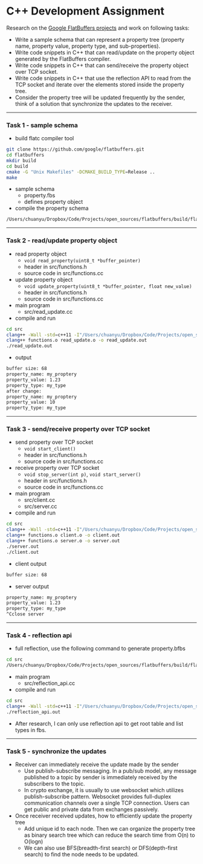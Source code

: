# C++ Development Assignment

Research on the [Google FlatBuffers projects](https://google.github.io/flatbuffers/) and work on following tasks:

- Write a sample schema that can represent a property tree (property name, property value, property type, and sub-properties).
- Write code snippets in C++ that can read/update on the property object generated by the FlatBuffers compiler.
- Write code snippets in C++ that can send/receive the property object over TCP socket.
- Write code snippets in C++ that use the reflection API to read from the TCP socket and iterate over the elements stored inside the property tree.
- Consider the property tree will be updated frequently by the sender, think of a solution that synchronize the updates to the receiver.

---

### Task 1 - sample schema
- build flatc compiler tool
```bash
git clone https://github.com/google/flatbuffers.git
cd flatbuffers
mkdir build
cd build
cmake -G "Unix Makefiles" -DCMAKE_BUILD_TYPE=Release ..
make
```
- sample schema
    - property.fbs
    - defines property object
- compile the property schema
```bash
/Users/chuanyu/Dropbox/Code/Projects/open_sources/flatbuffers/build/flatc --gen-mutable --cpp property.fbs
```

---

### Task 2 - read/update property object
- read property object
    - `void read_property(uint8_t *buffer_pointer)` 
    - header in src/functions.h
    - source code in src/functions.cc
- update property object
    - `void update_property(uint8_t *buffer_pointer, float new_value)` 
    - header in src/functions.h
    - source code in src/functions.cc
- main program
    - src/read_update.cc
- compile and run
```bash
cd src
clang++ -Wall -std=c++11 -I"/Users/chuanyu/Dropbox/Code/Projects/open_sources/flatbuffers/include/" -c read_update.cc functions.cc
clang++ functions.o read_update.o -o read_update.out
./read_update.out
```
- output
```bash
buffer size: 68
property_name: my_proptery
property_value: 1.23
property_type: my_type
after change:
property_name: my_proptery
property_value: 10
property_type: my_type
```

---

### Task 3 - send/receive property over TCP socket
- send property over TCP socket
    - `void start_client()` 
    - header in src/functions.h
    - source code in src/functions.cc
- receive property over TCP socket
    - `void stop_server(int p)`, `void start_server()` 
    - header in src/functions.h
    - source code in src/functions.cc
- main program
    - src/client.cc
    - src/server.cc
- compile and run
```bash
cd src
clang++ -Wall -std=c++11 -I"/Users/chuanyu/Dropbox/Code/Projects/open_sources/flatbuffers/include/" -c server.cc client.cc functions.cc
clang++ functions.o client.o -o client.out
clang++ functions.o server.o -o server.out
./server.out
./client.out
```
- client output
```bash
buffer size: 68
```
- server output
```bash
property_name: my_proptery
property_value: 1.23
property_type: my_type
^Cclose server
```

---

### Task 4 - reflection api
- full reflection, use the following command to generate property.bfbs
```bash
cd src
/Users/chuanyu/Dropbox/Code/Projects/open_sources/flatbuffers/build/flatc -b --schema /Users/chuanyu/Dropbox/Code/Projects/open_sources/flatbuffers/reflection/reflection.fbs property.fbs 
```
- main program
    - src/reflection_api.cc
- compile and run
```bash
cd src
clang++ -Wall -std=c++11 -I"/Users/chuanyu/Dropbox/Code/Projects/open_sources/flatbuffers/include/" reflection_api.cc functions.cc /Users/chuanyu/Dropbox/Code/Projects/open_sources/flatbuffers/src/util.cpp -o reflection_api.out
./reflection_api.out
```
- After research, I can only use reflection api to get root table and list types in fbs.

---

### Task 5 - synchronize the updates
- Receiver can immediately receive the update made by the sender
    - Use publish-subscribe messaging. In a pub/sub model, any message published to a topic by sender is immediately received by the subscribers to the topic. 
    - In crypto exchange, it is usually to use websocket which utilizes publish-subscribe pattern. Websocket provides full-duplex communication channels over a single TCP connection. Users can get public and private data from exchanges passively.
- Once receiver received updates, how to efficiently update the property tree
    - Add unique id to each node. Then we can organize the property tree as binary search tree which can reduce the search time from O(n) to O(logn)
    - We can also use BFS(breadth-first search) or DFS(depth-first search) to find the node needs to be updated.